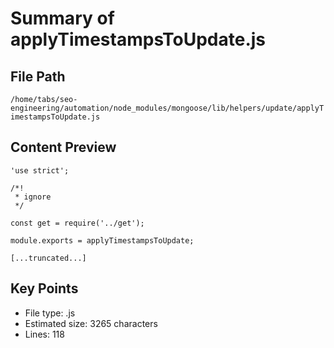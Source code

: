 # Summary of applyTimestampsToUpdate.js
  
## File Path
`/home/tabs/seo-engineering/automation/node_modules/mongoose/lib/helpers/update/applyTimestampsToUpdate.js`

## Content Preview
```
'use strict';

/*!
 * ignore
 */

const get = require('../get');

module.exports = applyTimestampsToUpdate;

[...truncated...]
```

## Key Points
- File type: .js
- Estimated size: 3265 characters
- Lines: 118
